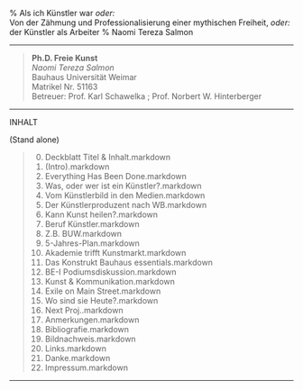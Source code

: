 % Als ich Künstler war *oder:*  
  Von der Zähmung und Professionalisierung einer mythischen Freiheit, *oder:*  
  der Künstler als Arbeiter
% Naomi Tereza Salmon

---

> **Ph.D. Freie Kunst**  
> *Naomi Tereza Salmon*  
> Bauhaus Universität Weimar  
> Matrikel Nr. 51163  
> Betreuer: Prof. Karl Schawelka ; Prof. Norbert W. Hinterberger  

---

INHALT
 
(Stand alone)

> 00. Deckblatt Titel & Inhalt.markdown
> 01. (Intro).markdown
> 02. Everything Has Been Done.markdown
> 03. Was, oder wer ist ein Künstler?.markdown
> 04. Vom Künstlerbild in den Medien.markdown
> 05. Der Künstlerproduzent nach WB.markdown
> 06. Kann Kunst heilen?.markdown
> 07. Beruf Künstler.markdown
> 08. Z.B. BUW.markdown
> 09. 5-Jahres-Plan.markdown
> 10. Akademie trifft Kunstmarkt.markdown
> 11. Das Konstrukt Bauhaus essentials.markdown
> 12. BE-I Podiumsdiskussion.markdown
> 13. Kunst & Kommunikation.markdown
> 14. Exile on Main Street.markdown
> 15. Wo sind sie Heute?.markdown
> 16. Next Proj..markdown
> 17. Anmerkungen.markdown
> 18. Bibliografie.markdown
> 19. Bildnachweis.markdown
> 20. Links.markdown
> 21. Danke.markdown
> 22. Impressum.markdown

---
